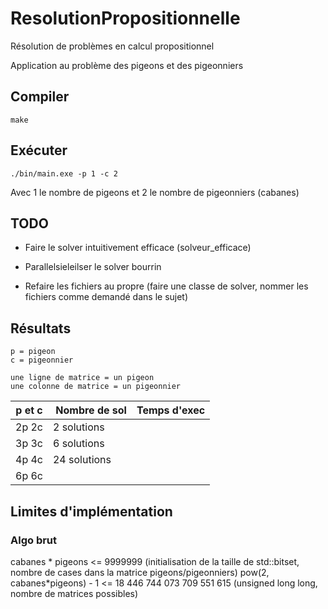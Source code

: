 # ResolutionPropositionnelle

Résolution de problèmes en calcul propositionnel

Application au problème des pigeons et des pigeonniers

## Compiler

    make

## Exécuter

    ./bin/main.exe -p 1 -c 2

Avec 1 le nombre de pigeons et 2 le nombre de pigeonniers (cabanes)

## TODO

* Faire le solver intuitivement efficace (solveur_efficace)
* Parallelsieleilser le solver bourrin

* Refaire les fichiers au propre (faire une classe de solver, nommer les fichiers comme demandé dans le sujet)

## Résultats

    p = pigeon
    c = pigeonnier

    une ligne de matrice = un pigeon
    une colonne de matrice = un pigeonnier

| p et c | Nombre de sol | Temps d'exec |
|--------|---------------|--------------|
| 2p 2c  | 2 solutions   |              |
| 3p 3c  | 6 solutions   |              |
| 4p 4c  | 24 solutions  |              |
| 6p 6c  |               |              |

## Limites d'implémentation

### Algo brut

cabanes * pigeons <= 9999999 (initialisation de la taille de std::bitset, nombre de cases dans la matrice pigeons/pigeonniers)
pow(2, cabanes*pigeons) - 1 <= 18 446 744 073 709 551 615 (unsigned long long, nombre de matrices possibles)
                                                                                                                                                                                                                                                                                                                                                                                                                                                                                                                                                                                                                                                                                                                                                                                                                                                                                                                                                                                                                                                                                                                                                                                                                                                                                                                                                                                                                                                                                                                                                                                                                                                                                                                                                                                                                                                                                                                                                                                                                                                                                                                                                                                                                                                                                                                                                                                                                                                                                                                                                                                                                                                                                                                                                                                                                                                                                                                                                                                                                                                                                                                                                                                                                                                                                                                                                                                                                                                                                                                                                                                                                                                                                                                                                                                                                                                                                                                                                                                                                                                                                                                                                                                                                                                                                                                                                                                                                                                                                                                                                                                                                            